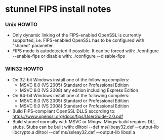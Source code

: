# stunnel FIPS install notes


### Unix HOWTO
* Only dynamic linking of the FIPS-enabled OpenSSL is currently supported,
  i.e. FIPS-enabled OpenSSL has to be configured with "shared" parameter.
* FIPS mode is autodetected if possible.  It can be forced with:
    ./configure --enable-fips
  or disable with:
    ./configure --disable-fips

### WIN32 HOWTO
* On 32-bit Windows install one of the following compilers:
  - MSVC 8.0 (VS 2005) Standard or Professional Edition
  - MSVC 9.0 (VS 2008) any edition including Express Edition
* On 64-bit Windows install one of the following compilers:
  - MSVC 8.0 (VS 2005) Standard or Professional Edition
  - MSVC 9.0 (VS 2008) Standard or Professional Edition
* Build FIPS-compliant OpenSSL DLLS according to:
  https://www.openssl.org/docs/fips/UserGuide-2.0.pdf
* Build stunnel normally with MSVC or Mingw.
  Mingw build requires DLL stubs.  Stubs can be built with:
  dlltool --def ms/libeay32.def --output-lib libcrypto.a
  dlltool --def ms/ssleay32.def --output-lib libssl.a
